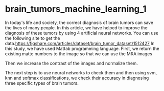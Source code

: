 # brain_tumors_machine_learning_1
In today's life and society, the correct diagnosis of brain tumors can save the lives of many people. In this article, we have helped to improve the diagnosis of these tumors by using 4 artificial neural networks.
You can use the following site to get the data.https://figshare.com/articles/dataset/brain_tumor_dataset/1512427
In this study, we have used Mattab programming language.
First, we return the existing matte numbers to the image so that we can use the MRA images

Then we increase the contrast of the images and normalize them.

The next step is to use neural networks to check them and then using svm, knn and softmax classifications, we check their accuracy in diagnosing three specific types of brain tumors.
